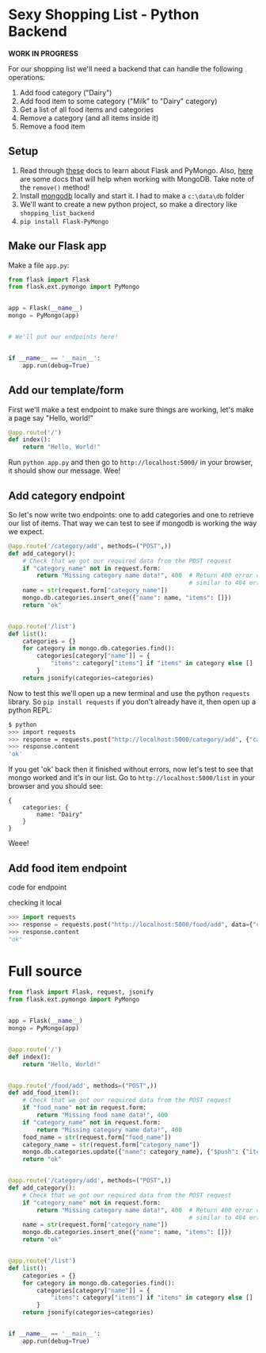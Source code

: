 # Sexy Shopping List - Python Backend

**WORK IN PROGRESS**

For our shopping list we'll need a backend that can handle the following operations:

1. Add food category ("Dairy")
1. Add food item to some category ("Milk" to "Dairy" category)
1. Get a list of all food items and categories
1. Remove a category (and all items inside it)
1. Remove a food item

## Setup

1. Read through [these](https://flask-pymongo.readthedocs.org/en/latest/) docs to learn about Flask and PyMongo. Also, [here](http://api.mongodb.org/python/current/api/pymongo/collection.html) are some docs that will help when working with MongoDB. Take note of the `remove()` method!
1. Install [mongodb](https://www.mongodb.org/) locally and start it. I had to make a `c:\data\db` folder
1. We'll want to create a new python project, so make a directory like `shopping_list_backend`
1. `pip install Flask-PyMongo`


## Make our Flask app

Make a file `app.py`:

```python
from flask import Flask
from flask.ext.pymongo import PyMongo


app = Flask(__name__)
mongo = PyMongo(app)


# We'll put our endpoints here!


if __name__ == '__main__':
    app.run(debug=True)

```


## Add our template/form

First we'll make a test endpoint to make sure things are working, let's make a page say "Hello, world!"

```python
@app.route('/')
def index():
    return "Hello, World!"
```

Run `python app.py` and then go to `http://localhost:5000/` in your browser, it should show our message. Wee!


## Add category endpoint

So let's now write two endpoints: one to add categories and one to retrieve our list of items. That way we can test to see if mongodb is working the way we expect.

```python
@app.route('/category/add', methods=("POST",))
def add_category():
    # Check that we got our required data from the POST request
    if "category_name" not in request.form:
        return "Missing category name data!", 400  # Return 400 error code for bad data,
                                                   # similar to 404 error code for request for missing data!
    name = str(request.form["category_name"])
    mongo.db.categories.insert_one({"name": name, "items": []})
    return "ok"


@app.route('/list')
def list():
    categories = {}
    for category in mongo.db.categories.find():
        categories[category["name"]] = {
            "items": category["items"] if "items" in category else []
        }
    return jsonify(categories=categories)
```

Now to test this we'll open up a new terminal and use the python `requests` library. So `pip install requests` if you don't already have it, then open up a python REPL:

```bash
$ python
>>> import requests
>>> response = requests.post("http://localhost:5000/category/add", {"category_name": "Dairy"})
>>> response.content
'ok'
```
If you get 'ok' back then it finished without errors, now let's test to see that mongo worked and it's in our list. Go to `http://localhost:5000/list` in your browser and you should see:
```
{
    categories: {
        name: "Dairy"
    }
}
```

Weee!

## Add food item endpoint


code for endpoint

checking it local

```python
>>> import requests
>>> response = requests.post("http://localhost:5000/food/add", data={"category_name": "Dairy", "food_name": "Milk"})
>>> response.content
"ok"
```


# Full source

```python
from flask import Flask, request, jsonify
from flask.ext.pymongo import PyMongo


app = Flask(__name__)
mongo = PyMongo(app)


@app.route('/')
def index():
    return "Hello, World!"


@app.route('/food/add', methods=("POST",))
def add_food_item():
    # Check that we got our required data from the POST request
    if "food_name" not in request.form:
        return "Missing food name data!", 400
    if "category_name" not in request.form:
        return "Missing category name data!", 400
    food_name = str(request.form["food_name"])
    category_name = str(request.form["category_name"])
    mongo.db.categories.update({"name": category_name}, {"$push": {"items": food_name}})
    return "ok"


@app.route('/category/add', methods=("POST",))
def add_category():
    # Check that we got our required data from the POST request
    if "category_name" not in request.form:
        return "Missing category name data!", 400  # Return 400 error code for bad data,
                                                   # similar to 404 error code for request for missing data!
    name = str(request.form["category_name"])
    mongo.db.categories.insert_one({"name": name, "items": []})
    return "ok"


@app.route('/list')
def list():
    categories = {}
    for category in mongo.db.categories.find():
        categories[category["name"]] = {
            "items": category["items"] if "items" in category else []
        }
    return jsonify(categories=categories)


if __name__ == '__main__':
    app.run(debug=True)
```
